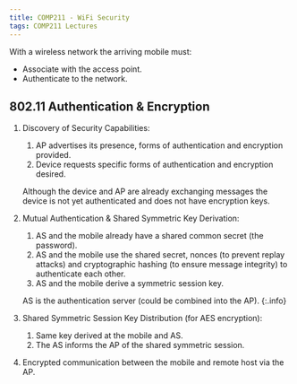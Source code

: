 ```yaml
---
title: COMP211 - WiFi Security
tags: COMP211 Lectures
---
```

With a wireless network the arriving mobile must:

* Associate with the access point.
* Authenticate to the network.

## 802.11 Authentication & Encryption

1. Discovery of Security Capabilities:
	1. AP advertises its presence, forms of authentication and encryption provided.
	1. Device requests specific forms of authentication and encryption desired.
	
	Although the device and AP are already exchanging messages the device is not yet authenticated and does not have encryption keys.
1. Mutual Authentication & Shared Symmetric Key Derivation:
	1. AS and the mobile already have a shared common secret (the password).
	1. AS and the mobile use the shared secret, nonces (to prevent replay attacks) and cryptographic hashing (to ensure message integrity) to authenticate each other.
	1. AS and the mobile derive a symmetric session key.
	
	AS is the authentication server (could be combined into the AP).
	{:.info}
1. Shared Symmetric Session Key Distribution (for AES encryption):
	1. Same key derived at the mobile and AS.
	1. The AS informs the AP of the shared symmetric session.
1. Encrypted communication between the mobile and remote host via the AP.